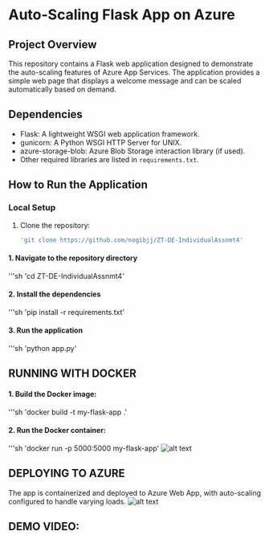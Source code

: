 # Auto-Scaling Flask App on Azure

## Project Overview

This repository contains a Flask web application designed to demonstrate the auto-scaling features of Azure App Services. The application provides a simple web page that displays a welcome message and can be scaled automatically based on demand.

## Dependencies

- Flask: A lightweight WSGI web application framework.
- gunicorn: A Python WSGI HTTP Server for UNIX.
- azure-storage-blob: Azure Blob Storage interaction library (if used).
- Other required libraries are listed in `requirements.txt`.

## How to Run the Application

### Local Setup

1. Clone the repository:
   ```sh
   'git clone https://github.com/nogibjj/ZT-DE-IndividualAssnmt4'

#### 1. Navigate to the repository directory
   '''sh
   'cd ZT-DE-IndividualAssnmt4'

#### 2. Install the dependencies
   '''sh
   'pip install -r requirements.txt'

#### 3. Run the application
   '''sh
   'python app.py'

## RUNNING WITH DOCKER

#### 1. Build the Docker image:
   '''sh
   'docker build -t my-flask-app .'

#### 2. Run the Docker container:
   '''sh
   'docker run -p 5000:5000 my-flask-app'
![alt text](templates/Docker.png)

## DEPLOYING TO AZURE
The app is containerized and deployed to Azure Web App, with auto-scaling configured to handle varying loads.
![alt text](templates/Azure.png)

## DEMO VIDEO:
